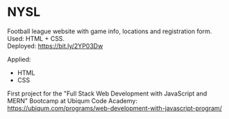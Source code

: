 # NYSL
Football league website with game info, locations and registration form. Used: HTML + CSS.   
Deployed: https://bit.ly/2YP03Dw

Applied:
- HTML
- CSS

First project for the "Full Stack Web Development with JavaScript and MERN" Bootcamp at Ubiqum Code Academy:
https://ubiqum.com/programs/web-development-with-javascript-program/
